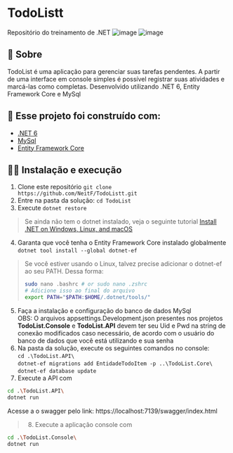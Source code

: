 # TodoListt
Repositório do treinamento de .NET 
![image](https://github.com/NeitF/TodoListt/assets/104946940/8d85f191-fdab-4a64-8615-2961f5adabe2)
![image](https://github.com/NeitF/TodoListt/assets/104946940/72f82ad6-a5b3-4f24-8570-c1d35c4aa4a0)

## 📖 Sobre

TodoList é uma aplicação para gerenciar suas tarefas pendentes. A partir de uma interface em console simples é possível registrar suas atividades e marcá-las como completas. Desenvolvido utilizando .NET 6, Entity Framework Core e MySql

## 🧱 Esse projeto foi construído com:

- [.NET 6](https://dotnet.microsoft.com/pt-br/download/dotnet/6.0)
- [MySql](https://www.mysql.com)
- [Entity Framework Core](https://github.com/dotnet/efcore)

## 🚶‍♂️ Instalação e execução

1.  Clone este repositório `git clone https://github.com/NeitF/TodoListt.git`
2.  Entre na pasta da solução: `cd TodoList`
3.  Execute `dotnet restore`
> Se ainda não tem o dotnet instalado, veja o seguinte tutorial [Install .NET on Windows, Linux, and macOS](https://learn.microsoft.com/en-us/dotnet/core/install/)
4.  Garanta que você tenha o Entity Framework Core instalado globalmente `dotnet tool install --global dotnet-ef`
> Se você estiver usando o Linux, talvez precise adicionar o dotnet-ef ao seu PATH.
> Dessa forma:
> ```bash
> sudo nano .bashrc # or sudo nano .zshrc
> # Adicione isso ao final do arquivo
> export PATH="$PATH:$HOME/.dotnet/tools/"
> ```
5. Faça a instalação e configuração do banco de dados MySql <br>
   OBS: O arquivos appsettings.Development.json presentes nos projetos **TodoList.Console** e **TodoList.API** devem ter seu Uid e Pwd na string de conexão modificados caso necessário, de acordo com o usuário do banco de dados que você está utilizando e sua senha
6. Na pasta da solução, execute os seguintes comandos no console: <br>
   `cd .\TodoList.API\`<br>
   `dotnet-ef migrations add EntidadeTodoItem -p ..\TodoList.Core\`<br>
   `dotnet-ef database update`<br>
7.  Execute a API com
```bash
cd .\TodoList.API\
dotnet run
```
Acesse a o swagger pelo link: https://localhost:7139/swagger/index.html
> 8.  Execute a aplicação console com
```bash
cd .\TodoList.Console\
dotnet run
```
